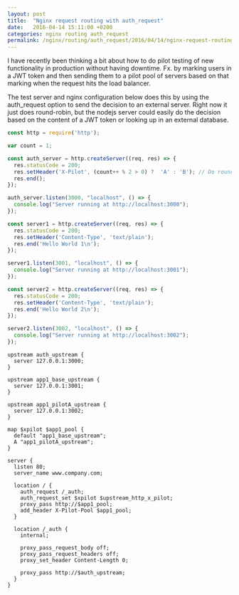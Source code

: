 ```yaml
---
layout: post
title:  "Nginx request routing with auth_request"
date:   2016-04-14 15:11:00 +0200
categories: nginx routing auth_request
permalink: /nginx/routing/auth_request/2016/04/14/nginx-request-routing-with-auth_request.html
---
```


I have recently been thinking a bit about how to do pilot testing of new
functionality in production without having downtime. Fx. by marking users in a
JWT token and then sending them to a pilot pool of servers based on that marking
when the request hits the load balancer.

The test server and nginx configuration below does this by using the auth_request
option to send the decision to an external server. Right now it just does
round-robin, but the nodejs server could easily do the decision based on the
content of a JWT token or looking up in an external database.

```javascript
const http = require('http');

var count = 1;

const auth_server = http.createServer((req, res) => {
  res.statusCode = 200;
  res.setHeader('X-Pilot', (count++ % 2 > 0) ?  'A' : 'B'); // Do round-robin
  res.end();
});

auth_server.listen(3000, "localhost", () => {
  console.log("Server running at http://localhost:3000");
});

const server1 = http.createServer((req, res) => {
  res.statusCode = 200;
  res.setHeader('Content-Type', 'text/plain');
  res.end('Hello World 1\n');
});

server1.listen(3001, "localhost", () => {
  console.log("Server running at http://localhost:3001");
});

const server2 = http.createServer((req, res) => {
  res.statusCode = 200;
  res.setHeader('Content-Type', 'text/plain');
  res.end('Hello World 2\n');
});

server2.listen(3002, "localhost", () => {
  console.log("Server running at http://localhost:3002");
});
```

``` nginx
upstream auth_upstream {
  server 127.0.0.1:3000;
}

upstream app1_base_upstream {
  server 127.0.0.1:3001;
}

upstream app1_pilotA_upstream {
  server 127.0.0.1:3002;
}

map $xpilot $app1_pool {
  default "app1_base_upstream";
  A "app1_pilotA_upstream";
}

server {
  listen 80;
  server_name www.company.com;

  location / {
    auth_request /_auth;
    auth_request_set $xpilot $upstream_http_x_pilot;
    proxy_pass http://$app1_pool;
    add_header X-Pilot-Pool $app1_pool;
  }

  location /_auth {
    internal;

    proxy_pass_request_body off;
    proxy_pass_request_headers off;
    proxy_set_header Content-Length 0;

    proxy_pass http://$auth_upstream;
  }
}
```
